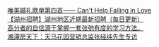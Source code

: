   
[唯美婚礼歌单第四首—— Can&#39;t Help Falling in Love](http://www.dianyue.me/archives/426/7cbsf8v8105mxlbf/)  
[【湖州招聘】湖州地区近期最新招聘（每日更新）](http://www.dianyue.me/archives/393/xxc5cbzednlfpbp2/)  
[高分者的自信源于掌握一套张弛有度的学习方法。](http://www.dianyue.me/archives/485/1fsj5b94ni9t91qr/)  
[湘潭房天下：天马花园营销总监张经纬先生专访](http://www.dianyue.me/archives/719/y864dgxp5248brxw/)